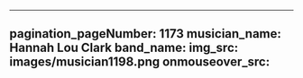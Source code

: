------
pagination_pageNumber: 1173
musician_name: Hannah Lou Clark
band_name: 
img_src: images/musician1198.png
onmouseover_src: 
------